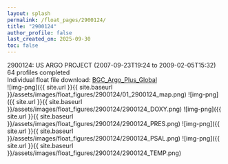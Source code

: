 ```yaml
---
layout: splash
permalink: /float_pages/2900124/
title: "2900124"
author_profile: false
last_created_on: 2025-09-30
toc: false
---
```

 
2900124: US ARGO PROJECT (2007-09-23T19:24 to 2009-02-05T15:32)\
64 profiles completed\
Individual float file download: [BGC_Argo_Plus_Global](https://ftp.soest.hawaii.edu/bgc_argo_plus/Individual_Floats/outliers_removed/2900124_Sprof_processed.nc)\
![img-png]({{ site.url }}{{ site.baseurl }}/assets/images/float_figures/2900124/01_2900124_map.png)
![img-png]({{ site.url }}{{ site.baseurl }}/assets/images/float_figures/2900124/2900124_DOXY.png)
![img-png]({{ site.url }}{{ site.baseurl }}/assets/images/float_figures/2900124/2900124_PRES.png)
![img-png]({{ site.url }}{{ site.baseurl }}/assets/images/float_figures/2900124/2900124_PSAL.png)
![img-png]({{ site.url }}{{ site.baseurl }}/assets/images/float_figures/2900124/2900124_TEMP.png)
